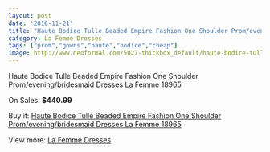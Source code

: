 ```yaml
---
layout: post
date: '2016-11-21'
title: "Haute Bodice Tulle Beaded Empire Fashion One Shoulder Prom/evening/bridesmaid Dresses La Femme 18965"
category: La Femme Dresses
tags: ["prom","gowns","haute","bodice","cheap"]
image: http://www.neoformal.com/5027-thickbox_default/haute-bodice-tulle-beaded-empire-fashion-one-shoulder-prom-evening-bridesmaid-dresses-la-femme-18965.jpg
---
```

Haute Bodice Tulle Beaded Empire Fashion One Shoulder Prom/evening/bridesmaid Dresses La Femme 18965

On Sales: **$440.99**
<a href="https://www.neoformal.com/en/la-femme-dresses/1853-haute-bodice-tulle-beaded-empire-fashion-one-shoulder-prom-evening-bridesmaid-dresses-la-femme-18965.html"><amp-img layout="responsive" width="600" height="600" src="//www.neoformal.com/5027-thickbox_default/haute-bodice-tulle-beaded-empire-fashion-one-shoulder-prom-evening-bridesmaid-dresses-la-femme-18965.jpg" alt="Haute Bodice Tulle Beaded Empire Fashion One Shoulder Prom/evening/bridesmaid Dresses La Femme 18965 0" /></a>
<a href="https://www.neoformal.com/en/la-femme-dresses/1853-haute-bodice-tulle-beaded-empire-fashion-one-shoulder-prom-evening-bridesmaid-dresses-la-femme-18965.html"><amp-img layout="responsive" width="600" height="600" src="//www.neoformal.com/5028-thickbox_default/haute-bodice-tulle-beaded-empire-fashion-one-shoulder-prom-evening-bridesmaid-dresses-la-femme-18965.jpg" alt="Haute Bodice Tulle Beaded Empire Fashion One Shoulder Prom/evening/bridesmaid Dresses La Femme 18965 1" /></a>
<a href="https://www.neoformal.com/en/la-femme-dresses/1853-haute-bodice-tulle-beaded-empire-fashion-one-shoulder-prom-evening-bridesmaid-dresses-la-femme-18965.html"><amp-img layout="responsive" width="600" height="600" src="//www.neoformal.com/5029-thickbox_default/haute-bodice-tulle-beaded-empire-fashion-one-shoulder-prom-evening-bridesmaid-dresses-la-femme-18965.jpg" alt="Haute Bodice Tulle Beaded Empire Fashion One Shoulder Prom/evening/bridesmaid Dresses La Femme 18965 2" /></a>
<a href="https://www.neoformal.com/en/la-femme-dresses/1853-haute-bodice-tulle-beaded-empire-fashion-one-shoulder-prom-evening-bridesmaid-dresses-la-femme-18965.html"><amp-img layout="responsive" width="600" height="600" src="//www.neoformal.com/5030-thickbox_default/haute-bodice-tulle-beaded-empire-fashion-one-shoulder-prom-evening-bridesmaid-dresses-la-femme-18965.jpg" alt="Haute Bodice Tulle Beaded Empire Fashion One Shoulder Prom/evening/bridesmaid Dresses La Femme 18965 3" /></a>

Buy it: [Haute Bodice Tulle Beaded Empire Fashion One Shoulder Prom/evening/bridesmaid Dresses La Femme 18965](https://www.neoformal.com/en/la-femme-dresses/1853-haute-bodice-tulle-beaded-empire-fashion-one-shoulder-prom-evening-bridesmaid-dresses-la-femme-18965.html "Haute Bodice Tulle Beaded Empire Fashion One Shoulder Prom/evening/bridesmaid Dresses La Femme 18965")

View more: [La Femme Dresses](https://www.neoformal.com/en/16-la-femme-dresses "La Femme Dresses")